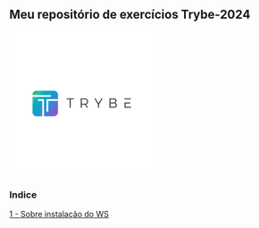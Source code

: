  ## Meu repositório de exercícios Trybe-2024 ##
 <img src="Importante/img/lg.webp" alt="logo">

 ### Indice ###
[1 - Sobre instalação do WS](https://github.com/Fas-DevNaWeb/Trybe-exercicios/blob/main/Importante/configuracao-WSL.js "1 - Sobre instalação do WSL")


 
